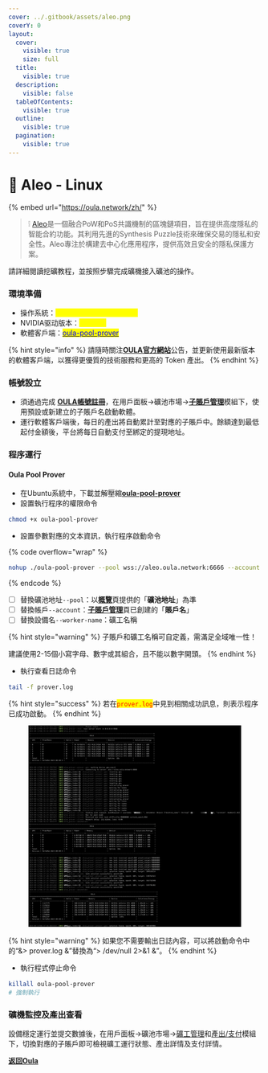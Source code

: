 ```yaml
---
cover: ../.gitbook/assets/aleo.png
coverY: 0
layout:
  cover:
    visible: true
    size: full
  title:
    visible: true
  description:
    visible: false
  tableOfContents:
    visible: true
  outline:
    visible: true
  pagination:
    visible: true
---
```


# 🤖 Aleo - Linux

{% embed url="https://oula.network/zh/" %}

> &#x20;❕ [Aleo](https://www.aleo.org/)是一個融合PoW和PoS共識機制的區塊鏈項目，旨在提供高度隱私的智能合約功能。其利用先進的Synthesis Puzzle技術來確保交易的隱私和安全性。Aleo專注於構建去中心化應用程序，提供高效且安全的隱私保護方案。



請詳細閱讀挖礦教程，並按照步驟完成礦機接入礦池的操作。

### 環境準備

* 操作系統：<mark style="color:yellow;">Ubuntu 22.04 (GCC 11.4)</mark>
* NVIDIA驱动版本：<mark style="color:yellow;">535以上</mark>
* 軟體客戶端：[<mark style="color:blue;">oula-pool-prover</mark> ](https://github.com/oula-network/aleo/releases)

{% hint style="info" %}
請隨時關注[**OULA官方網站**](https://oula.network/zh)公告，並更新使用最新版本的軟體客戶端，以獲得更優質的技術服務和更高的 Token 產出。
{% endhint %}

### 帳號設立

* 須通過完成 [**OULA帳號註冊**](https://oula.network/zh/register)，在用戶面板→礦池市場→[**子賬戶管理**](https://oula.network/zh/pool/manager?tab=subAccount)模組下，使用預設或新建立的子賬戶名啟動軟體。
* 運行軟體客戶端後，每日的產出將自動累計至對應的子賬戶中。餘額達到最低起付金額後，平台將每日自動支付至綁定的提現地址。

### 程序運行

#### **Oula Pool Prover**

* 在Ubuntu系統中，下載並解壓縮[**oula-pool-prover**](https://github.com/oula-network/aleo/releases)
* 設置執行程序的權限命令

```sh
chmod +x oula-pool-prover
```

* 設置參數對應的文本資訊，執行程序啟動命令

{% code overflow="wrap" %}
```bash
nohup ./oula-pool-prover --pool wss://aleo.oula.network:6666 --account Sub-Account --worker-name Worker_Name > prover.log 2>&1 &
```
{% endcode %}

* [ ] 替換礦池地址`--pool`：以[**概覽**](https://oula.network/zh/pool/manager)頁提供的「**礦池地址**」為準
* [ ] 替換帳戶`--account`：[**子賬戶管理**](https://oula.network/zh/pool/manager?tab=subAccount)頁已創建的「**賬戶名**」
* [ ] 替換設備名`--worker-name`：礦工名稱

{% hint style="warning" %}
子賬戶和礦工名稱可自定義，需滿足全域唯一性！&#x20;

建議使用2-15個小寫字母、數字或其組合，且不能以數字開頭。
{% endhint %}

* 執行查看日誌命令

```bash
tail -f prover.log
```

{% hint style="success" %}
若在<mark style="color:red;">`prover.log`</mark>中見到相關成功訊息，則表示程序已成功啟動。
{% endhint %}

<figure><img src="../.gitbook/assets/aleo miner.png" alt=""><figcaption></figcaption></figure>

{% hint style="warning" %}
如果您不需要輸出日誌內容，可以將啟動命令中的“&> prover.log &”替換為“> /dev/null 2>&1 &”。
{% endhint %}

* 執行程式停止命令

```bash
killall oula-pool-prover
# 強制執行
```

### 礦機監控及產出查看

設備穩定運行並提交數據後，在用戶面板→礦池市場→[礦工管理](https://oula.network/zh/pool/manager?tab=miner)和[產出/支付](https://oula.network/zh/pool/manager?tab=output)模組下，切換對應的子賬戶即可檢視礦工運行狀態、產出詳情及支付詳情。





[**返回Oula**](https://oula.network/zh/login)
